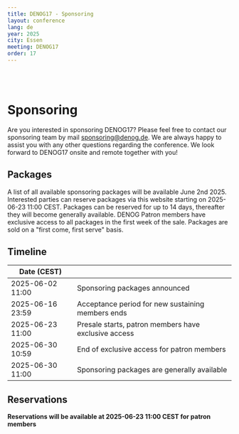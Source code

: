 ```yaml
---
title: DENOG17 - Sponsoring
layout: conference
lang: de
year: 2025
city: Essen
meeting: DENOG17
order: 17
---
```


<br />
<br />

# Sponsoring

Are you interested in sponsoring DENOG17? Please feel free to contact our sponsoring team by mail [sponsoring@denog.de](mailto:sponsoring@denog.de).
We are always happy to assist you with any other questions regarding the conference.
We look forward to DENOG17 onsite and remote together with you!


## Packages
A list of all available sponsoring packages will be available June 2nd 2025.
Interested parties can reserve packages via this website starting on 2025-06-23 11:00 CEST.
Packages can be reserved for up to 14 days, thereafter they will become generally available.
DENOG Patron members have exclusive access to all packages in the first week of the sale.
Packages are sold on a "first come, first serve" basis.

## Timeline

| Date (CEST)       |                                                      |
|-------------------|------------------------------------------------------|
| 2025-06-02  11:00 | Sponsoring packages announced                        |
| 2025-06-16  23:59 | Acceptance period for new sustaining members ends    |
| 2025-06-23  11:00 | Presale starts, patron members have exclusive access |
| 2025-06-30  10:59 | End of exclusive access for patron members           |
| 2025-06-30  11:00 | Sponsoring packages are generally available          |

## Reservations

**Reservations will be available at 2025-06-23 11:00 CEST for patron members**


<br/>
<br/>
<br/>
